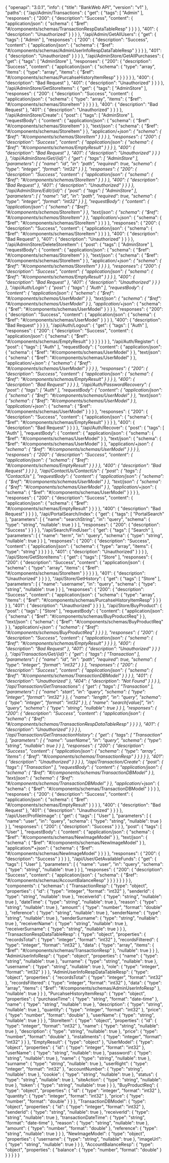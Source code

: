 {
    "openapi": "3.0.1",
    "info": {
        "title": "BankWeb API",
        "version": "v1"
    },
    "paths": {
        "/api/Admin/Transactions": {
            "get": {
                "tags": [
                    "Admin"
                ],
                "responses": {
                    "200": {
                        "description": "Success",
                        "content": {
                            "application/json": {
                                "schema": {
                                    "$ref": "#/components/schemas/TransactionRespDataTableResp"
                                }
                            }
                        }
                    },
                    "401": {
                        "description": "Unauthorized"
                    }
                }
            }
        },
        "/api/Admin/GetAllUsers": {
            "get": {
                "tags": [
                    "Admin"
                ],
                "responses": {
                    "200": {
                        "description": "Success",
                        "content": {
                            "application/json": {
                                "schema": {
                                    "$ref": "#/components/schemas/AdminUserInfoRespDataTableResp"
                                }
                            }
                        }
                    },
                    "401": {
                        "description": "Unauthorized"
                    }
                }
            }
        },
        "/api/AdminStore/GetAllPurchases": {
            "get": {
                "tags": [
                    "AdminStore"
                ],
                "responses": {
                    "200": {
                        "description": "Success",
                        "content": {
                            "application/json": {
                                "schema": {
                                    "type": "array",
                                    "items": {
                                        "type": "array",
                                        "items": {
                                            "$ref": "#/components/schemas/PurcahseHistoryItemResp"
                                        }
                                    }
                                }
                            }
                        }
                    },
                    "400": {
                        "description": "Bad Request"
                    },
                    "401": {
                        "description": "Unauthorized"
                    }
                }
            }
        },
        "/api/AdminStore/GetStoreItems": {
            "get": {
                "tags": [
                    "AdminStore"
                ],
                "responses": {
                    "200": {
                        "description": "Success",
                        "content": {
                            "application/json": {
                                "schema": {
                                    "type": "array",
                                    "items": {
                                        "$ref": "#/components/schemas/StoreItem"
                                    }
                                }
                            }
                        }
                    },
                    "400": {
                        "description": "Bad Request"
                    },
                    "401": {
                        "description": "Unauthorized"
                    }
                }
            }
        },
        "/api/AdminStore/Create": {
            "post": {
                "tags": [
                    "AdminStore"
                ],
                "requestBody": {
                    "content": {
                        "application/json": {
                            "schema": {
                                "$ref": "#/components/schemas/StoreItem"
                            }
                        },
                        "text/json": {
                            "schema": {
                                "$ref": "#/components/schemas/StoreItem"
                            }
                        },
                        "application/*+json": {
                            "schema": {
                                "$ref": "#/components/schemas/StoreItem"
                            }
                        }
                    }
                },
                "responses": {
                    "200": {
                        "description": "Success",
                        "content": {
                            "application/json": {
                                "schema": {
                                    "$ref": "#/components/schemas/EmptyResult"
                                }
                            }
                        }
                    },
                    "400": {
                        "description": "Bad Request"
                    },
                    "401": {
                        "description": "Unauthorized"
                    }
                }
            }
        },
        "/api/AdminStore/Get/{id}": {
            "get": {
                "tags": [
                    "AdminStore"
                ],
                "parameters": [
                    {
                        "name": "id",
                        "in": "path",
                        "required": true,
                        "schema": {
                            "type": "integer",
                            "format": "int32"
                        }
                    }
                ],
                "responses": {
                    "200": {
                        "description": "Success",
                        "content": {
                            "application/json": {
                                "schema": {
                                    "$ref": "#/components/schemas/StoreItem"
                                }
                            }
                        }
                    },
                    "400": {
                        "description": "Bad Request"
                    },
                    "401": {
                        "description": "Unauthorized"
                    }
                }
            }
        },
        "/api/AdminStore/Edit/{id}": {
            "post": {
                "tags": [
                    "AdminStore"
                ],
                "parameters": [
                    {
                        "name": "id",
                        "in": "path",
                        "required": true,
                        "schema": {
                            "type": "integer",
                            "format": "int32"
                        }
                    }
                ],
                "requestBody": {
                    "content": {
                        "application/json": {
                            "schema": {
                                "$ref": "#/components/schemas/StoreItem"
                            }
                        },
                        "text/json": {
                            "schema": {
                                "$ref": "#/components/schemas/StoreItem"
                            }
                        },
                        "application/*+json": {
                            "schema": {
                                "$ref": "#/components/schemas/StoreItem"
                            }
                        }
                    }
                },
                "responses": {
                    "200": {
                        "description": "Success",
                        "content": {
                            "application/json": {
                                "schema": {
                                    "$ref": "#/components/schemas/StoreItem"
                                }
                            }
                        }
                    },
                    "400": {
                        "description": "Bad Request"
                    },
                    "401": {
                        "description": "Unauthorized"
                    }
                }
            }
        },
        "/api/AdminStore/DeleteStoreItem": {
            "post": {
                "tags": [
                    "AdminStore"
                ],
                "requestBody": {
                    "content": {
                        "application/json": {
                            "schema": {
                                "$ref": "#/components/schemas/StoreItem"
                            }
                        },
                        "text/json": {
                            "schema": {
                                "$ref": "#/components/schemas/StoreItem"
                            }
                        },
                        "application/*+json": {
                            "schema": {
                                "$ref": "#/components/schemas/StoreItem"
                            }
                        }
                    }
                },
                "responses": {
                    "200": {
                        "description": "Success",
                        "content": {
                            "application/json": {
                                "schema": {
                                    "$ref": "#/components/schemas/EmptyResult"
                                }
                            }
                        }
                    },
                    "400": {
                        "description": "Bad Request"
                    },
                    "401": {
                        "description": "Unauthorized"
                    }
                }
            }
        },
        "/api/Auth/Login": {
            "post": {
                "tags": [
                    "Auth"
                ],
                "requestBody": {
                    "content": {
                        "application/json": {
                            "schema": {
                                "$ref": "#/components/schemas/UserModel"
                            }
                        },
                        "text/json": {
                            "schema": {
                                "$ref": "#/components/schemas/UserModel"
                            }
                        },
                        "application/*+json": {
                            "schema": {
                                "$ref": "#/components/schemas/UserModel"
                            }
                        }
                    }
                },
                "responses": {
                    "200": {
                        "description": "Success",
                        "content": {
                            "application/json": {
                                "schema": {
                                    "$ref": "#/components/schemas/UserModel"
                                }
                            }
                        }
                    },
                    "400": {
                        "description": "Bad Request"
                    }
                }
            }
        },
        "/api/Auth/Logout": {
            "get": {
                "tags": [
                    "Auth"
                ],
                "responses": {
                    "200": {
                        "description": "Success",
                        "content": {
                            "application/json": {
                                "schema": {
                                    "$ref": "#/components/schemas/EmptyResult"
                                }
                            }
                        }
                    }
                }
            }
        },
        "/api/Auth/Register": {
            "post": {
                "tags": [
                    "Auth"
                ],
                "requestBody": {
                    "content": {
                        "application/json": {
                            "schema": {
                                "$ref": "#/components/schemas/UserModel"
                            }
                        },
                        "text/json": {
                            "schema": {
                                "$ref": "#/components/schemas/UserModel"
                            }
                        },
                        "application/*+json": {
                            "schema": {
                                "$ref": "#/components/schemas/UserModel"
                            }
                        }
                    }
                },
                "responses": {
                    "200": {
                        "description": "Success",
                        "content": {
                            "application/json": {
                                "schema": {
                                    "$ref": "#/components/schemas/EmptyResult"
                                }
                            }
                        }
                    },
                    "400": {
                        "description": "Bad Request"
                    }
                }
            }
        },
        "/api/Auth/PasswordRecovery": {
            "post": {
                "tags": [
                    "Auth"
                ],
                "requestBody": {
                    "content": {
                        "application/json": {
                            "schema": {
                                "$ref": "#/components/schemas/UserModel"
                            }
                        },
                        "text/json": {
                            "schema": {
                                "$ref": "#/components/schemas/UserModel"
                            }
                        },
                        "application/*+json": {
                            "schema": {
                                "$ref": "#/components/schemas/UserModel"
                            }
                        }
                    }
                },
                "responses": {
                    "200": {
                        "description": "Success",
                        "content": {
                            "application/json": {
                                "schema": {
                                    "$ref": "#/components/schemas/EmptyResult"
                                }
                            }
                        }
                    },
                    "400": {
                        "description": "Bad Request"
                    }
                }
            }
        },
        "/api/Auth/Recover": {
            "post": {
                "tags": [
                    "Auth"
                ],
                "requestBody": {
                    "content": {
                        "application/json": {
                            "schema": {
                                "$ref": "#/components/schemas/UserModel"
                            }
                        },
                        "text/json": {
                            "schema": {
                                "$ref": "#/components/schemas/UserModel"
                            }
                        },
                        "application/*+json": {
                            "schema": {
                                "$ref": "#/components/schemas/UserModel"
                            }
                        }
                    }
                },
                "responses": {
                    "200": {
                        "description": "Success",
                        "content": {
                            "application/json": {
                                "schema": {
                                    "$ref": "#/components/schemas/EmptyResult"
                                }
                            }
                        }
                    },
                    "400": {
                        "description": "Bad Request"
                    }
                }
            }
        },
        "/api/ContactUs/ContactUs": {
            "post": {
                "tags": [
                    "ContactUs"
                ],
                "requestBody": {
                    "content": {
                        "application/json": {
                            "schema": {
                                "$ref": "#/components/schemas/UserModel"
                            }
                        },
                        "text/json": {
                            "schema": {
                                "$ref": "#/components/schemas/UserModel"
                            }
                        },
                        "application/*+json": {
                            "schema": {
                                "$ref": "#/components/schemas/UserModel"
                            }
                        }
                    }
                },
                "responses": {
                    "200": {
                        "description": "Success",
                        "content": {
                            "application/json": {
                                "schema": {
                                    "$ref": "#/components/schemas/EmptyResult"
                                }
                            }
                        }
                    },
                    "400": {
                        "description": "Bad Request"
                    }
                }
            }
        },
        "/api/PortalSearch/Index": {
            "get": {
                "tags": [
                    "PortalSearch"
                ],
                "parameters": [
                    {
                        "name": "searchString",
                        "in": "query",
                        "schema": {
                            "type": "string",
                            "nullable": true
                        }
                    }
                ],
                "responses": {
                    "200": {
                        "description": "Success"
                    }
                }
            }
        },
        "/api/Search/FindUser": {
            "get": {
                "tags": [
                    "Search"
                ],
                "parameters": [
                    {
                        "name": "term",
                        "in": "query",
                        "schema": {
                            "type": "string",
                            "nullable": true
                        }
                    }
                ],
                "responses": {
                    "200": {
                        "description": "Success",
                        "content": {
                            "application/json": {
                                "schema": {
                                    "type": "array",
                                    "items": {
                                        "type": "string"
                                    }
                                }
                            }
                        }
                    },
                    "401": {
                        "description": "Unauthorized"
                    }
                }
            }
        },
        "/api/Store/GetStoreItems": {
            "get": {
                "tags": [
                    "Store"
                ],
                "responses": {
                    "200": {
                        "description": "Success",
                        "content": {
                            "application/json": {
                                "schema": {
                                    "type": "array",
                                    "items": {
                                        "$ref": "#/components/schemas/StoreItem"
                                    }
                                }
                            }
                        }
                    },
                    "401": {
                        "description": "Unauthorized"
                    }
                }
            }
        },
        "/api/Store/GetHistory": {
            "get": {
                "tags": [
                    "Store"
                ],
                "parameters": [
                    {
                        "name": "username",
                        "in": "query",
                        "schema": {
                            "type": "string",
                            "nullable": true
                        }
                    }
                ],
                "responses": {
                    "200": {
                        "description": "Success",
                        "content": {
                            "application/json": {
                                "schema": {
                                    "type": "array",
                                    "items": {
                                        "$ref": "#/components/schemas/PurcahseHistoryItemResp"
                                    }
                                }
                            }
                        }
                    },
                    "401": {
                        "description": "Unauthorized"
                    }
                }
            }
        },
        "/api/Store/BuyProduct": {
            "post": {
                "tags": [
                    "Store"
                ],
                "requestBody": {
                    "content": {
                        "application/json": {
                            "schema": {
                                "$ref": "#/components/schemas/BuyProductReq"
                            }
                        },
                        "text/json": {
                            "schema": {
                                "$ref": "#/components/schemas/BuyProductReq"
                            }
                        },
                        "application/*+json": {
                            "schema": {
                                "$ref": "#/components/schemas/BuyProductReq"
                            }
                        }
                    }
                },
                "responses": {
                    "200": {
                        "description": "Success",
                        "content": {
                            "application/json": {
                                "schema": {
                                    "$ref": "#/components/schemas/EmptyResult"
                                }
                            }
                        }
                    },
                    "400": {
                        "description": "Bad Request"
                    },
                    "401": {
                        "description": "Unauthorized"
                    }
                }
            }
        },
        "/api/Transaction/Get/{id}": {
            "get": {
                "tags": [
                    "Transaction"
                ],
                "parameters": [
                    {
                        "name": "id",
                        "in": "path",
                        "required": true,
                        "schema": {
                            "type": "integer",
                            "format": "int32"
                        }
                    }
                ],
                "responses": {
                    "200": {
                        "description": "Success",
                        "content": {
                            "application/json": {
                                "schema": {
                                    "$ref": "#/components/schemas/TransactionDBModel"
                                }
                            }
                        }
                    },
                    "401": {
                        "description": "Unauthorized"
                    },
                    "404": {
                        "description": "Not Found"
                    }
                }
            }
        },
        "/api/Transaction/GetTransactions": {
            "get": {
                "tags": [
                    "Transaction"
                ],
                "parameters": [
                    {
                        "name": "start",
                        "in": "query",
                        "schema": {
                            "type": "integer",
                            "format": "int32"
                        }
                    },
                    {
                        "name": "length",
                        "in": "query",
                        "schema": {
                            "type": "integer",
                            "format": "int32"
                        }
                    },
                    {
                        "name": "search[value]",
                        "in": "query",
                        "schema": {
                            "type": "string",
                            "nullable": true
                        }
                    }
                ],
                "responses": {
                    "200": {
                        "description": "Success",
                        "content": {
                            "application/json": {
                                "schema": {
                                    "$ref": "#/components/schemas/TransactionRespDataTableResp"
                                }
                            }
                        }
                    },
                    "401": {
                        "description": "Unauthorized"
                    }
                }
            }
        },
        "/api/Transaction/GetTransactionHistory": {
            "get": {
                "tags": [
                    "Transaction"
                ],
                "parameters": [
                    {
                        "name": "userName",
                        "in": "query",
                        "schema": {
                            "type": "string",
                            "nullable": true
                        }
                    }
                ],
                "responses": {
                    "200": {
                        "description": "Success",
                        "content": {
                            "application/json": {
                                "schema": {
                                    "type": "array",
                                    "items": {
                                        "$ref": "#/components/schemas/TransactionResp"
                                    }
                                }
                            }
                        }
                    },
                    "401": {
                        "description": "Unauthorized"
                    }
                }
            }
        },
        "/api/Transaction/Create": {
            "post": {
                "tags": [
                    "Transaction"
                ],
                "requestBody": {
                    "content": {
                        "application/json": {
                            "schema": {
                                "$ref": "#/components/schemas/TransactionDBModel"
                            }
                        },
                        "text/json": {
                            "schema": {
                                "$ref": "#/components/schemas/TransactionDBModel"
                            }
                        },
                        "application/*+json": {
                            "schema": {
                                "$ref": "#/components/schemas/TransactionDBModel"
                            }
                        }
                    }
                },
                "responses": {
                    "200": {
                        "description": "Success",
                        "content": {
                            "application/json": {
                                "schema": {
                                    "$ref": "#/components/schemas/EmptyResult"
                                }
                            }
                        }
                    },
                    "400": {
                        "description": "Bad Request"
                    },
                    "401": {
                        "description": "Unauthorized"
                    }
                }
            }
        },
        "/api/User/ProfileImage": {
            "get": {
                "tags": [
                    "User"
                ],
                "parameters": [
                    {
                        "name": "user",
                        "in": "query",
                        "schema": {
                            "type": "string",
                            "nullable": true
                        }
                    }
                ],
                "responses": {
                    "200": {
                        "description": "Success"
                    }
                }
            },
            "post": {
                "tags": [
                    "User"
                ],
                "requestBody": {
                    "content": {
                        "application/json": {
                            "schema": {
                                "$ref": "#/components/schemas/NewImageModel"
                            }
                        },
                        "text/json": {
                            "schema": {
                                "$ref": "#/components/schemas/NewImageModel"
                            }
                        },
                        "application/*+json": {
                            "schema": {
                                "$ref": "#/components/schemas/NewImageModel"
                            }
                        }
                    }
                },
                "responses": {
                    "200": {
                        "description": "Success"
                    }
                }
            }
        },
        "/api/User/GetAvailableFunds": {
            "get": {
                "tags": [
                    "User"
                ],
                "parameters": [
                    {
                        "name": "user",
                        "in": "query",
                        "schema": {
                            "type": "string",
                            "nullable": true
                        }
                    }
                ],
                "responses": {
                    "200": {
                        "description": "Success",
                        "content": {
                            "application/json": {
                                "schema": {
                                    "$ref": "#/components/schemas/AccountBalanceResp"
                                }
                            }
                        }
                    }
                }
            }
        }
    },
    "components": {
        "schemas": {
            "TransactionResp": {
                "type": "object",
                "properties": {
                    "id": {
                        "type": "integer",
                        "format": "int32"
                    },
                    "senderId": {
                        "type": "string",
                        "nullable": true
                    },
                    "receiverId": {
                        "type": "string",
                        "nullable": true
                    },
                    "dateTime": {
                        "type": "string",
                        "nullable": true
                    },
                    "reason": {
                        "type": "string",
                        "nullable": true
                    },
                    "amount": {
                        "type": "number",
                        "format": "double"
                    },
                    "reference": {
                        "type": "string",
                        "nullable": true
                    },
                    "senderName": {
                        "type": "string",
                        "nullable": true
                    },
                    "senderSurname": {
                        "type": "string",
                        "nullable": true
                    },
                    "receiverName": {
                        "type": "string",
                        "nullable": true
                    },
                    "receiverSurname": {
                        "type": "string",
                        "nullable": true
                    }
                }
            },
            "TransactionRespDataTableResp": {
                "type": "object",
                "properties": {
                    "recordsTotal": {
                        "type": "integer",
                        "format": "int32"
                    },
                    "recordsFiltered": {
                        "type": "integer",
                        "format": "int32"
                    },
                    "data": {
                        "type": "array",
                        "items": {
                            "$ref": "#/components/schemas/TransactionResp"
                        },
                        "nullable": true
                    }
                }
            },
            "AdminUserInfoResp": {
                "type": "object",
                "properties": {
                    "name": {
                        "type": "string",
                        "nullable": true
                    },
                    "surname": {
                        "type": "string",
                        "nullable": true
                    },
                    "username": {
                        "type": "string",
                        "nullable": true
                    },
                    "role": {
                        "type": "integer",
                        "format": "int32"
                    }
                }
            },
            "AdminUserInfoRespDataTableResp": {
                "type": "object",
                "properties": {
                    "recordsTotal": {
                        "type": "integer",
                        "format": "int32"
                    },
                    "recordsFiltered": {
                        "type": "integer",
                        "format": "int32"
                    },
                    "data": {
                        "type": "array",
                        "items": {
                            "$ref": "#/components/schemas/AdminUserInfoResp"
                        },
                        "nullable": true
                    }
                }
            },
            "PurcahseHistoryItemResp": {
                "type": "object",
                "properties": {
                    "purchaseTime": {
                        "type": "string",
                        "format": "date-time"
                    },
                    "name": {
                        "type": "string",
                        "nullable": true
                    },
                    "description": {
                        "type": "string",
                        "nullable": true
                    },
                    "quantity": {
                        "type": "integer",
                        "format": "int32"
                    },
                    "price": {
                        "type": "number",
                        "format": "double"
                    },
                    "userName": {
                        "type": "string",
                        "nullable": true
                    }
                }
            },
            "StoreItem": {
                "type": "object",
                "properties": {
                    "id": {
                        "type": "integer",
                        "format": "int32"
                    },
                    "name": {
                        "type": "string",
                        "nullable": true
                    },
                    "description": {
                        "type": "string",
                        "nullable": true
                    },
                    "price": {
                        "type": "number",
                        "format": "double"
                    },
                    "installments": {
                        "type": "integer",
                        "format": "int32"
                    }
                }
            },
            "EmptyResult": {
                "type": "object"
            },
            "UserModel": {
                "type": "object",
                "properties": {
                    "id": {
                        "type": "integer",
                        "format": "int32"
                    },
                    "userName": {
                        "type": "string",
                        "nullable": true
                    },
                    "password": {
                        "type": "string",
                        "nullable": true
                    },
                    "name": {
                        "type": "string",
                        "nullable": true
                    },
                    "surname": {
                        "type": "string",
                        "nullable": true
                    },
                    "userRight": {
                        "type": "integer",
                        "format": "int32"
                    },
                    "accountNumber": {
                        "type": "string",
                        "nullable": true
                    },
                    "cookie": {
                        "type": "string",
                        "nullable": true
                    },
                    "status": {
                        "type": "string",
                        "nullable": true
                    },
                    "siteAction": {
                        "type": "string",
                        "nullable": true
                    },
                    "token": {
                        "type": "string",
                        "nullable": true
                    }
                }
            },
            "BuyProductReq": {
                "type": "object",
                "properties": {
                    "id": {
                        "type": "integer",
                        "format": "int32"
                    },
                    "quantity": {
                        "type": "integer",
                        "format": "int32"
                    },
                    "price": {
                        "type": "number",
                        "format": "double"
                    }
                }
            },
            "TransactionDBModel": {
                "type": "object",
                "properties": {
                    "id": {
                        "type": "integer",
                        "format": "int32"
                    },
                    "senderId": {
                        "type": "string",
                        "nullable": true
                    },
                    "receiverId": {
                        "type": "string",
                        "nullable": true
                    },
                    "transactionDateTime": {
                        "type": "string",
                        "format": "date-time"
                    },
                    "reason": {
                        "type": "string",
                        "nullable": true
                    },
                    "amount": {
                        "type": "number",
                        "format": "double"
                    },
                    "reference": {
                        "type": "string",
                        "nullable": true
                    }
                }
            },
            "NewImageModel": {
                "type": "object",
                "properties": {
                    "username": {
                        "type": "string",
                        "nullable": true
                    },
                    "imageUrl": {
                        "type": "string",
                        "nullable": true
                    }
                }
            },
            "AccountBalanceResp": {
                "type": "object",
                "properties": {
                    "balance": {
                        "type": "number",
                        "format": "double"
                    }
                }
            }
        }
    }
}
